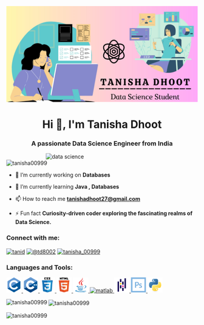 ![logo](https://github.com/tanisha00999/tanisha00999/blob/main/WhatsApp%20Image%202023-07-24%20at%2018.24.24.jpeg)
<h1 align="center">Hi 👋, I'm Tanisha Dhoot</h1>
<h3 align="center">A passionate Data Science Engineer from India</h3>
<img align="right" alt = "data science" width = "400" src="https://149695847.v2.pressablecdn.com/wp-content/uploads/2019/02/Digital-Marketing-Write-For-Us.gif">

<p align="left"> <img src="https://komarev.com/ghpvc/?username=tanisha00999&label=Profile%20views&color=0e75b6&style=flat" alt="tanisha00999" /> </p>

- 🔭 I’m currently working on **Databases**

- 🌱 I’m currently learning **Java , Databases**

- 📫 How to reach me **tanishadhoot27@gmail.com**

- ⚡ Fun fact **Curiosity-driven coder exploring the fascinating realms of Data Science.**

<h3 align="left">Connect with me:</h3>
<p align="left">
<a href="https://linkedin.com/in/tanid" target="blank"><img align="center" src="https://raw.githubusercontent.com/rahuldkjain/github-profile-readme-generator/master/src/images/icons/Social/linked-in-alt.svg" alt="tanid" height="30" width="40" /></a>
<a href="https://www.hackerrank.com/@td8002" target="blank"><img align="center" src="https://raw.githubusercontent.com/rahuldkjain/github-profile-readme-generator/master/src/images/icons/Social/hackerrank.svg" alt="@td8002" height="30" width="40" /></a>
<a href="https://www.leetcode.com/tanisha_00999" target="blank"><img align="center" src="https://raw.githubusercontent.com/rahuldkjain/github-profile-readme-generator/master/src/images/icons/Social/leet-code.svg" alt="tanisha_00999" height="30" width="40" /></a>
</p>

<h3 align="left">Languages and Tools:</h3>
<p align="left"> <a href="https://www.cprogramming.com/" target="_blank" rel="noreferrer"> <img src="https://raw.githubusercontent.com/devicons/devicon/master/icons/c/c-original.svg" alt="c" width="40" height="40"/> </a> <a href="https://www.w3schools.com/cpp/" target="_blank" rel="noreferrer"> <img src="https://raw.githubusercontent.com/devicons/devicon/master/icons/cplusplus/cplusplus-original.svg" alt="cplusplus" width="40" height="40"/> </a> <a href="https://www.w3schools.com/css/" target="_blank" rel="noreferrer"> <img src="https://raw.githubusercontent.com/devicons/devicon/master/icons/css3/css3-original-wordmark.svg" alt="css3" width="40" height="40"/> </a> <a href="https://www.w3.org/html/" target="_blank" rel="noreferrer"> <img src="https://raw.githubusercontent.com/devicons/devicon/master/icons/html5/html5-original-wordmark.svg" alt="html5" width="40" height="40"/> </a> <a href="https://www.java.com" target="_blank" rel="noreferrer"> <img src="https://raw.githubusercontent.com/devicons/devicon/master/icons/java/java-original.svg" alt="java" width="40" height="40"/> </a> <a href="https://www.mathworks.com/" target="_blank" rel="noreferrer"> <img src="https://upload.wikimedia.org/wikipedia/commons/2/21/Matlab_Logo.png" alt="matlab" width="40" height="40"/> </a> <a href="https://pandas.pydata.org/" target="_blank" rel="noreferrer"> <img src="https://raw.githubusercontent.com/devicons/devicon/2ae2a900d2f041da66e950e4d48052658d850630/icons/pandas/pandas-original.svg" alt="pandas" width="40" height="40"/> </a> <a href="https://www.photoshop.com/en" target="_blank" rel="noreferrer"> <img src="https://raw.githubusercontent.com/devicons/devicon/master/icons/photoshop/photoshop-line.svg" alt="photoshop" width="40" height="40"/> </a> <a href="https://www.python.org" target="_blank" rel="noreferrer"> <img src="https://raw.githubusercontent.com/devicons/devicon/master/icons/python/python-original.svg" alt="python" width="40" height="40"/> </a> </p>

<p><img align="left" src="https://github-readme-stats.vercel.app/api/top-langs?username=tanisha00999&show_icons=true&locale=en&layout=compact" alt="tanisha00999" /></p>

<p>&nbsp;<img align="center" src="https://github-readme-stats.vercel.app/api?username=tanisha00999&show_icons=true&locale=en" alt="tanisha00999" /></p>

<p><img align="center" src="https://github-readme-streak-stats.herokuapp.com/?user=tanisha00999&" alt="tanisha00999" /></p>
